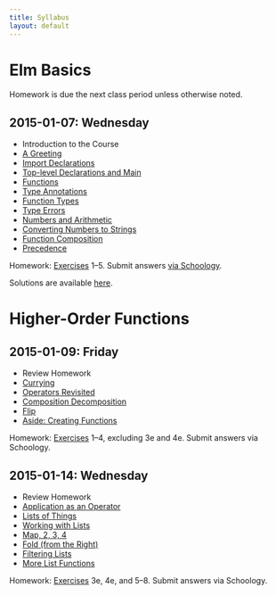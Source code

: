 ```yaml
---
title: Syllabus
layout: default
---
```


# Elm Basics

Homework is due the next class period unless otherwise noted.

## 2015-01-07: Wednesday

- Introduction to the Course
- [A Greeting](https://ca-elm.github.io/book/#elm-basics-a-greeting)
- [Import Declarations](https://ca-elm.github.io/book/#elm-basics-import-declarations)
- [Top-level Declarations and Main](https://ca-elm.github.io/book/#elm-basics-top-level-declarations-and-main)
- [Functions](https://ca-elm.github.io/book/#elm-basics-functions)
- [Type Annotations](https://ca-elm.github.io/book/#elm-basics-type-annotations)
- [Function Types](https://ca-elm.github.io/book/#elm-basics-function-types)
- [Type Errors](https://ca-elm.github.io/book/#elm-basics-type-errors)
- [Numbers and Arithmetic](https://ca-elm.github.io/book/#elm-basics-numbers-and-arithmetic)
- [Converting Numbers to Strings](https://ca-elm.github.io/book/#elm-basics-converting-numbers-to-strings)
- [Function Composition](https://ca-elm.github.io/book/#elm-basics-function-composition)
- [Precedence](https://ca-elm.github.io/book/#elm-basics-precedence)

Homework: [Exercises](https://ca-elm.github.io/book/#elm-basics-exercises) 1–5. Submit answers <a href="https://www.schoology.com/assignment/217256152/info" target="_top">via Schoology</a>.

Solutions are available [here](solutions.html).

# Higher-Order Functions

## 2015-01-09: Friday

- Review Homework
- [Currying](https://ca-elm.github.io/book/#higher-order-functions-currying)
- [Operators Revisited](https://ca-elm.github.io/book/#higher-order-functions-operators-revisited)
- [Composition Decomposition](https://ca-elm.github.io/book/#higher-order-functions-composition-decomposition)
- [Flip](https://ca-elm.github.io/book/#higher-order-functions-flip)
- [Aside: Creating Functions](https://ca-elm.github.io/book/#higher-order-functions-aside-creating-functions)

Homework: [Exercises](https://ca-elm.github.io/book/#higher-order-functions-exercises) 1–4, excluding 3e and 4e. Submit answers via Schoology.

## 2015-01-14: Wednesday

- Review Homework
- [Application as an Operator](https://ca-elm.github.io/book/#higher-order-functions-application-as-an-operator)
- [Lists of Things](https://ca-elm.github.io/book/#higher-order-functions-lists-of-things)
- [Working with Lists](https://ca-elm.github.io/book/#higher-order-functions-working-with-lists)
- [Map, 2, 3, 4](https://ca-elm.github.io/book/#higher-order-functions-map-2-3-4)
- [Fold (from the Right)](https://ca-elm.github.io/book/#higher-order-functions-fold-from-the-right-)
- [Filtering Lists](https://ca-elm.github.io/book/#higher-order-functions-filtering-lists)
- [More List Functions](https://ca-elm.github.io/book/#higher-order-functions-more-list-functions)

Homework: [Exercises](https://ca-elm.github.io/book/#higher-order-functions-exercises) 3e, 4e, and 5–8. Submit answers via Schoology.

<div class="container"><p class="progress"></p></div>
